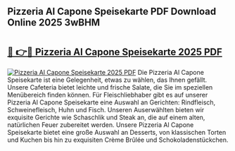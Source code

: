 ## Pizzeria Al Capone Speisekarte PDF Download Online 2025 3wBHM

# <h2><a href="http://gc8aaw7.nevu.top/?p=Pizzeria+Al+Capone+Speisekarte">🔗 👉🔴 Pizzeria Al Capone Speisekarte 2025 PDF</a></h2>

[![Pizzeria Al Capone Speisekarte 2025 PDF](https://i.imgur.com/dBaPXMq.png)](http://gc8aaw7.nevu.top/?p=Pizzeria+Al+Capone+Speisekarte)
Die Pizzeria Al Capone Speisekarte ist eine Gelegenheit, etwas zu wählen, das Ihnen gefällt. Unsere Cafeteria bietet leichte und frische Salate, die Sie im speziellen Menübereich finden können. Für Fleischliebhaber gibt es auf unserer Pizzeria Al Capone Speisekarte eine Auswahl an Gerichten: Rindfleisch, Schweinefleisch, Huhn und Fisch. Unseren Auserwählten bieten wir exquisite Gerichte wie Schaschlik und Steak an, die auf einem alten, natürlichen Feuer zubereitet werden. Unsere Pizzeria Al Capone Speisekarte bietet eine große Auswahl an Desserts, von klassischen Torten und Kuchen bis hin zu exquisiten Crème Brûlée und Schokoladenstückchen.
